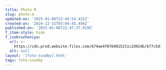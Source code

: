 ```yaml
---
title: Photo M
slug: photo-m
updated-on: '2025-01-06T22:46:54.432Z'
created-on: '2024-12-31T03:04:45.456Z'
published-on: '2025-01-06T22:47:37.919Z'
f_item-style: hide
f_izobrazheniya:
  url: >-
    https://cdn.prod.website-files.com/674ae4f0760015211c2d924b/677c5d1af71be8b14bf3ea2a_42wMMjEIbLU.jpg
  alt: null
layout: '[foto-svadby].html'
tags: foto-svadby
---
```



